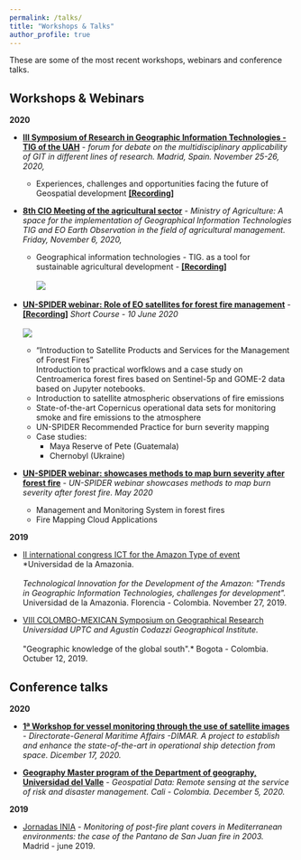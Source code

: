 ```yaml
---
permalink: /talks/
title: "Workshops & Talks"
author_profile: true
---
```


These are some of the most recent workshops, webinars and conference talks.

Workshops & Webinars
------
**2020**

- **<a href='https://geogra.uah.es/simposio20/' target='_blank'>III Symposium of Research in Geographic Information Technologies - TIG of the UAH</a>** - *forum for debate on the multidisciplinary applicability of GIT in different lines of research. Madrid, Spain. November 25-26, 2020,*<br>
  - Experiences, challenges and opportunities facing the future of Geospatial development **<a href='https://geogra.uah.es/simposio20/wp-content/uploads/2020/12/Conferencia-Dr-Ariza.mp4.mp4' target='_blank'>[Recording]</a>**<br>

- **<a href='https://www.minagricultura.gov.co/ministerio/direcciones/Paginas/Encuentros.aspx' target='_blank'>8th CIO Meeting of the agricultural sector</a>** - *Ministry of Agriculture: A space for the implementation of Geographical Information Technologies TIG and EO Earth Observation in the field of agricultural management. Friday, November 6, 2020,*<br>
  - Geographical information technologies - TIG. as a tool for sustainable agricultural development  - **<a href='https://minagriculturaco-my.sharepoint.com/personal/carlos_moreno_minagricultura_gov_co/_layouts/15/onedrive.aspx?originalPath=aHR0cHM6Ly9taW5hZ3JpY3VsdHVyYWNvLW15LnNoYXJlcG9pbnQuY29tLzpmOi9nL3BlcnNvbmFsL2Nhcmxvc19tb3Jlbm9fbWluYWdyaWN1bHR1cmFfZ292X2NvL0VpX1NsQWtacVF4TGxnZGZqZDE5YlNJQjhRVUExUnJ2MEdsdzZRaDNKb3hZVUE%5FcnRpbWU9c0NXQ0xIakIyRWc&id=%2Fpersonal%2Fcarlos%5Fmoreno%5Fminagricultura%5Fgov%5Fco%2FDocuments%2FPresentaciones%2FCIO%2F20201106%20Octavo%20Encuentro%2FMemorias%20Encuentro%208vo%20Encuentro%20CIO%2FGrabacion%2Emp4&parent=%2Fpersonal%2Fcarlos%5Fmoreno%5Fminagricultura%5Fgov%5Fco%2FDocuments%2FPresentaciones%2FCIO%2F20201106%20Octavo%20Encuentro%2FMemorias%20Encuentro%208vo%20Encuentro%20CIO' target='_blank'>[Recording]</a>**<br><br/><img src='https://www.minagricultura.gov.co/ministerio/direcciones/Documents/EncuentrosCio/banner-encuentros.png'>

- **<a href='http://www.un-spider.org/news-and-events/news/un-spider-conduct-webinar-role-satellites-forest-fire-management' target='_blank'>UN-SPIDER webinar: Role of EO satellites for forest fire management</a>** - **<a href='https://www.youtube.com/watch?v=Ad-lMDamch8&feature=youtu.be' target='_blank'>[Recording]</a>**  *Short Course - 10 June 2020*<br><br/><img src='https://www.un-spider.org/sites/default/files/header_1.png'>
  - “Introduction to Satellite Products and Services for the Management of Forest Fires”<br> 
Introduction to practical worfklows and a case study on Centroamerica forest fires based on Sentinel-5p and GOME-2 data based on Jupyter notebooks.<br>
  - Introduction to satellite atmospheric observations of fire emissions<br> 
  - State-of-the-art Copernicus operational data sets for monitoring smoke and fire emissions to the atmosphere<br> 
  - UN-SPIDER Recommended Practice for burn severity mapping<br> 
  - Case studies:<br> 
    - Maya Reserve of Pete (Guatemala)<br> 
    - Chernobyl (Ukraine)<br>

- **<a href='http://www.un-spider.org/news-and-events/news/un-spider-webinar-showcases-methods-map-burn-severity-after-forest-fire' target='_blank'>UN-SPIDER webinar: showcases methods to map burn severity after forest fire</a>** - *UN-SPIDER webinar showcases methods to map burn severity after forest fire. May 2020*<br>
  - Management and Monitoring System in forest fires<br>
  - Fire Mapping Cloud Applications<br>
 
**2019**
- <a href="https://www.facebook.com/events/816478625451412/">II international congress ICT for the Amazon Type of event</a><br>*Universidad de la Amazonia.<br><br>*Technological Innovation for the Development of the Amazon: "Trends in Geographic Information Technologies, challenges for development".* Universidad de la Amazonia. Florencia - Colombia. November 27, 2019.

- <a href="https://razoncartografica.files.wordpress.com/2019/03/8scmig_circular_i.pdf">VIII COLOMBO-MEXICAN Symposium on Geographical Research</a><br>*Universidad UPTC and Agustín Codazzi Geographical Institute.*<br><br> "Geographic knowledge of the global south".* Bogota - Colombia. Octuber 12, 2019.

Conference talks
------
**2020**
- **<a href='https://www.dimar.mil.co/' target='_blank'>1ª Workshop for vessel monitoring through the use of satellite images</a>** - *Directorate-General Maritime Affairs -DIMAR. A project to establish and enhance the state-of-the-art in operational ship detection from space. Dicember 17, 2020.*<br> 

- **<a href='http://geografia.univalle.edu.co/maestria-en-geografia' target='_blank'>Geography Master program of the Department of geography, Universidad del Valle</a>** - *Geospatial Data: Remote sensing at the service of risk and disaster management. Cali - Colombia. December 5, 2020.*<br>

**2019**
- <a href='http://secforestales.org/sites/default/files/archivos/agenda_11junio_secf_spcf.pdf' target='_blank'>Jornadas INIA</a> - *Monitoring of post-fire plant covers in Mediterranean environments: the case of the Pantano de San Juan fire in 2003.*<br> Madrid - june 2019.<br>


